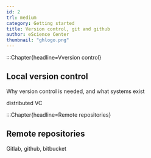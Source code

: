 ```yaml
---
id: 2
trl: medium
category: Getting started
title: Version control, git and github
author: eScience Center
thumbnail: "ghlogo.png"
---
```


:::Chapter{headline=Vversion control}
## Local version control
Why version control is needed, and what systems exist

distributed VC

:::Chapter{headline=Remote repositories}
## Remote repositories

Gitlab, github, bitbucket

